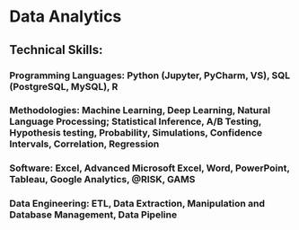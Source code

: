 # Data Analytics
## Technical Skills: 
### Programming Languages: Python (Jupyter, PyCharm, VS), SQL (PostgreSQL, MySQL), R
### Methodologies: Machine Learning, Deep Learning, Natural Language Processing; Statistical Inference, A/B Testing, Hypothesis testing, Probability, Simulations, Confidence Intervals, Correlation, Regression
### Software: Excel, Advanced Microsoft Excel, Word, PowerPoint, Tableau, Google Analytics, @RISK, GAMS
### Data Engineering:  ETL, Data Extraction, Manipulation and Database Management, Data Pipeline
